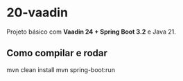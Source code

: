 # 20-vaadin

Projeto básico com **Vaadin 24 + Spring Boot 3.2** e Java 21.

## Como compilar e rodar

mvn clean install
mvn spring-boot:run
